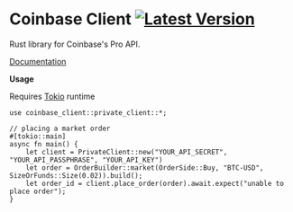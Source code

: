 # Coinbase Client [![Latest Version]][crates.io]
Rust library for Coinbase's Pro API.

[Documentation](https://docs.rs/coinbase-client/0.1.1/coinbase_client/)

[Latest Version]: https://img.shields.io/badge/Version-0.1.1-green
[crates.io]: https://crates.io/crates/coinbase_client


**Usage**

Requires [Tokio](https://github.com/tokio-rs/tokio) runtime
```
use coinbase_client::private_client::*;

// placing a market order
#[tokio::main] 
async fn main() {
    let client = PrivateClient::new("YOUR_API_SECRET", "YOUR_API_PASSPHRASE", "YOUR_API_KEY")
    let order = OrderBuilder::market(OrderSide::Buy, "BTC-USD", SizeOrFunds::Size(0.02)).build();
    let order_id = client.place_order(order).await.expect("unable to place order");
}
```

